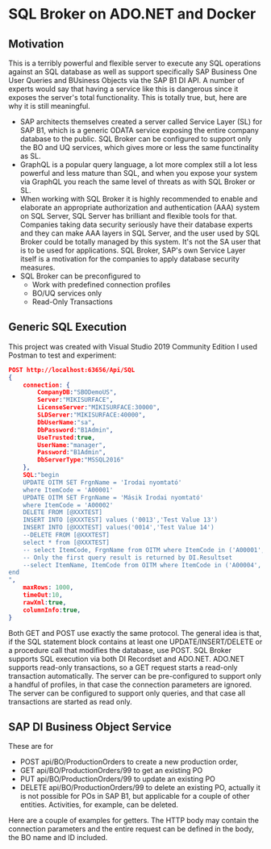 # SQL Broker on ADO.NET and Docker

## Motivation
This is a terribly powerful and flexible server to execute any SQL operations against an SQL database as well as support specifically SAP Business One User Queries and BUsiness Objects via the SAP B1 DI API.
A number of experts would say that having a service like this is dangerous since it exposes the server's total functionality. This is totally true, but, here are why it is still meaningful.
- SAP architects themselves created a server called Service Layer (SL) for SAP B1, which is a generic ODATA service exposing the entire company database to the public. SQL Broker can be configured to support only the BO and UQ services, which gives more or less the same functinality as SL.
- GraphQL is a popular query language, a lot more complex still a lot less powerful and less mature than SQL, and when you expose your system via GraphQL you reach the same level of threats as with SQL Broker or SL.
- When working with SQL Broker it is highly recommended to enable and elaborate an appropriate authorization and authentication (AAA) system on SQL Server, SQL Server has brilliant and flexible tools for that. Companies taking data security seriously have their database experts and they can make AAA layers in SQL Server, and the user used by SQL Broker could be totally managed by this system. It's not the SA user that is to be used for applications. SQL Broker, SAP's own Service Layer itself is a motivation for the companies to apply database security measures.
- SQL Broker can be preconfigured to
	- Work with predefined connection profiles
	- BO/UQ services only
	- Read-Only Transactions

## Generic SQL Execution
This project was created with Visual Studio 2019 Community Edition
I used Postman to test and experiment:

```json
POST http://localhost:63656/Api/SQL
{
	connection: {
		CompanyDB:"SBODemoUS",
		Server:"MIKISURFACE",
		LicenseServer:"MIKISURFACE:30000",
		SLDServer:"MIKISURFACE:40000",
		DbUserName:"sa",
		DbPassword:"B1Admin",
		UseTrusted:true,
		UserName:"manager",
		Password:"B1Admin",
		DbServerType:"MSSQL2016"	
	},
	SQL:"begin
	UPDATE OITM SET FrgnName = 'Irodai nyomtató'
	where ItemCode = 'A00001'
	UPDATE OITM SET FrgnName = 'Másik Irodai nyomtató'
	where ItemCode = 'A00002'
	DELETE FROM [@XXXTEST]
	INSERT INTO [@XXXTEST] values ('0013','Test Value 13')
	INSERT INTO [@XXXTEST] values('0014','Test Value 14') 
	--DELETE FROM [@XXXTEST]
	select * from [@XXXTEST]
	-- select ItemCode, FrgnName from OITM where ItemCode in ('A00001','A00002','A00003')
	-- Only the first query result is returned by DI.Resultset 
	--select ItemName, ItemCode from OITM where ItemCode in ('A00004','A00005','A00006')
end
",
	maxRows: 1000,
	timeOut:10,
	rawXml:true,
	columnInfo:true,
}
```

Both GET and POST use exactly the same protocol. 
The general idea is that, if the SQL statement block contains at least one UPDATE/INSERT/DELETE or a procedure call that modifies the database, use POST.
SQL Broker supports SQL execution via both DI Recordset and ADO.NET. ADO.NET supports read-only transactions, so a GET request starts a read-only transaction automatically.
The server can be pre-configured to support only a handful of profiles, in that case the connection parameters are ignored. The server can be configured to support only queries, and that case all transactions are started as read only.

## SAP DI Business Object Service
These are for 
- POST api/BO/ProductionOrders to create a new production order, 
- GET api/BO/ProductionOrders/99 to get an existing PO
- PUT api/BO/ProductionOrders/99 to update an existing PO
- DELETE api/BO/ProductionOrders/99 to delete an existing PO, actually it is not possible for POs in SAP B1, but applicable for a couple of other entities. Activities, for example, can be deleted.

Here are a couple of examples for getters. The HTTP body may contain the connection parameters and the entire request can be defined in the body, the BO name and ID included.

